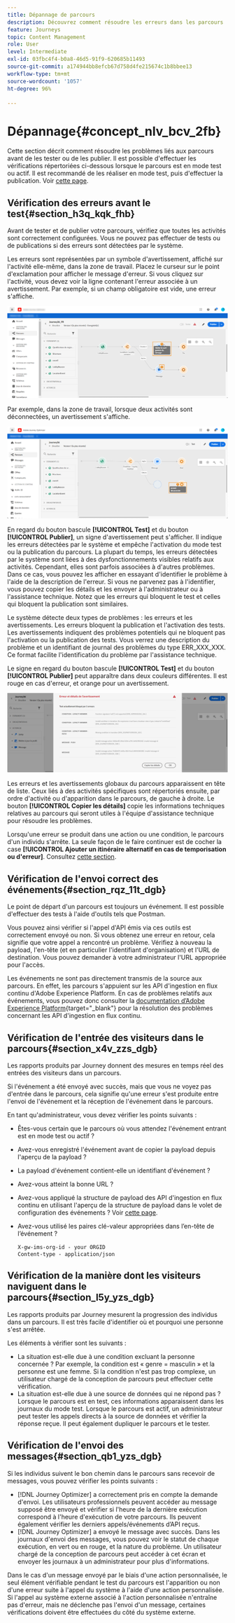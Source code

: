```yaml
---
title: Dépannage de parcours
description: Découvrez comment résoudre les erreurs dans les parcours
feature: Journeys
topic: Content Management
role: User
level: Intermediate
exl-id: 03fbc4f4-b0a8-46d5-91f9-620685b11493
source-git-commit: a174944bb8efcb67d758d4fe215674c1b8bbee13
workflow-type: tm+mt
source-wordcount: '1057'
ht-degree: 96%

---
```


# Dépannage{#concept_nlv_bcv_2fb}

Cette section décrit comment résoudre les problèmes liés aux parcours avant de les tester ou de les publier. Il est possible d&#39;effectuer les vérifications répertoriées ci-dessous lorsque le parcours est en mode test ou actif. Il est recommandé de les réaliser en mode test, puis d&#39;effectuer la publication. Voir [cette page](../building-journeys/testing-the-journey.md).

## Vérification des erreurs avant le test{#section_h3q_kqk_fhb}

Avant de tester et de publier votre parcours, vérifiez que toutes les activités sont correctement configurées. Vous ne pouvez pas effectuer de tests ou de publications si des erreurs sont détectées par le système.

Les erreurs sont représentées par un symbole d&#39;avertissement, affiché sur l&#39;activité elle-même, dans la zone de travail. Placez le curseur sur le point d&#39;exclamation pour afficher le message d&#39;erreur. Si vous cliquez sur l&#39;activité, vous devez voir la ligne contenant l&#39;erreur associée à un avertissement. Par exemple, si un champ obligatoire est vide, une erreur s&#39;affiche.

![](../assets/journey63.png)

Par exemple, dans la zone de travail, lorsque deux activités sont déconnectées, un avertissement s&#39;affiche.

![](../assets/canvas-disconnected.png)

En regard du bouton bascule **[!UICONTROL Test]** et du bouton **[!UICONTROL Publier]**, un signe d&#39;avertissement peut s&#39;afficher. Il indique les erreurs détectées par le système et empêche l&#39;activation du mode test ou la publication du parcours. La plupart du temps, les erreurs détectées par le système sont liées à des dysfonctionnements visibles relatifs aux activités. Cependant, elles sont parfois associées à d&#39;autres problèmes. Dans ce cas, vous pouvez les afficher en essayant d&#39;identifier le problème à l&#39;aide de la description de l&#39;erreur. Si vous ne parvenez pas à l&#39;identifier, vous pouvez copier les détails et les envoyer à l&#39;administrateur ou à l&#39;assistance technique. Notez que les erreurs qui bloquent le test et celles qui bloquent la publication sont similaires.

Le système détecte deux types de problèmes : les erreurs et les avertissements. Les erreurs bloquent la publication et l&#39;activation des tests. Les avertissements indiquent des problèmes potentiels qui ne bloquent pas l&#39;activation ou la publication des tests. Vous verrez une description du problème et un identifiant de journal des problèmes du type ERR_XXX_XXX. Ce format facilite l&#39;identification du problème par l&#39;assistance technique.

Le signe en regard du bouton bascule **[!UICONTROL Test]** et du bouton **[!UICONTROL Publier]** peut apparaître dans deux couleurs différentes. Il est rouge en cas d&#39;erreur, et orange pour un avertissement.

![](../assets/journey75.png)

Les erreurs et les avertissements globaux du parcours apparaissent en tête de liste. Ceux liés à des activités spécifiques sont répertoriés ensuite, par ordre d&#39;activité ou d&#39;apparition dans le parcours, de gauche à droite. Le bouton **[!UICONTROL Copier les détails]** copie les informations techniques relatives au parcours qui seront utiles à l&#39;équipe d&#39;assistance technique pour résoudre les problèmes.

Lorsqu&#39;une erreur se produit dans une action ou une condition, le parcours d&#39;un individu s&#39;arrête. La seule façon de le faire continuer est de cocher la case **[!UICONTROL Ajouter un itinéraire alternatif en cas de temporisation ou d&#39;erreur]**. Consultez [cette section](../building-journeys/using-the-journey-designer.md#paths).

## Vérification de l&#39;envoi correct des événements{#section_rqz_11t_dgb}

Le point de départ d&#39;un parcours est toujours un événement. Il est possible d&#39;effectuer des tests à l&#39;aide d&#39;outils tels que Postman.

Vous pouvez ainsi vérifier si l&#39;appel d&#39;API émis via ces outils est correctement envoyé ou non. Si vous obtenez une erreur en retour, cela signifie que votre appel a rencontré un problème. Vérifiez à nouveau la payload, l&#39;en-tête (et en particulier l&#39;identifiant d&#39;organisation) et l&#39;URL de destination. Vous pouvez demander à votre administrateur l&#39;URL appropriée pour l&#39;accès.

Les événements ne sont pas directement transmis de la source aux parcours. En effet, les parcours s&#39;appuient sur les API d&#39;ingestion en flux continu d&#39;Adobe Experience Platform. En cas de problèmes relatifs aux événements, vous pouvez donc consulter la [documentation d’Adobe Experience Platform](https://experienceleague.adobe.com/docs/experience-platform/ingestion/streaming/troubleshooting.html?lang=fr){target=&quot;_blank&quot;} pour la résolution des problèmes concernant les API d&#39;ingestion en flux continu.

## Vérification de l&#39;entrée des visiteurs dans le parcours{#section_x4v_zzs_dgb}

Les rapports produits par Journey donnent des mesures en temps réel des entrées des visiteurs dans un parcours.

Si l&#39;événement a été envoyé avec succès, mais que vous ne voyez pas d&#39;entrée dans le parcours, cela signifie qu&#39;une erreur s&#39;est produite entre l&#39;envoi de l&#39;événement et la réception de l&#39;événement dans le parcours.

En tant qu&#39;administrateur, vous devez vérifier les points suivants :

* Êtes-vous certain que le parcours où vous attendez l&#39;événement entrant est en mode test ou actif ?
* Avez-vous enregistré l&#39;événement avant de copier la payload depuis l&#39;aperçu de la payload ?
* La payload d&#39;événement contient-elle un identifiant d&#39;événement ?
* Avez-vous atteint la bonne URL ?
* Avez-vous appliqué la structure de payload des API d&#39;ingestion en flux continu en utilisant l&#39;aperçu de la structure de payload dans le volet de configuration des événements ? Voir [cette page](../event/about-creating.md#preview-the-payload).
* Avez-vous utilisé les paires clé-valeur appropriées dans l’en-tête de l’événement ?

   ```
   X-gw-ims-org-id - your ORGID
   Content-type - application/json
   ```

## Vérification de la manière dont les visiteurs naviguent dans le parcours{#section_l5y_yzs_dgb}

Les rapports produits par Journey mesurent la progression des individus dans un parcours. Il est très facile d&#39;identifier où et pourquoi une personne s&#39;est arrêtée.

Les éléments à vérifier sont les suivants :

* La situation est-elle due à une condition excluant la personne concernée ? Par exemple, la condition est « genre = masculin » et la personne est une femme. Si la condition n&#39;est pas trop complexe, un utilisateur chargé de la conception de parcours peut effectuer cette vérification.
* La situation est-elle due à une source de données qui ne répond pas ? Lorsque le parcours est en test, ces informations apparaissent dans les journaux du mode test. Lorsque le parcours est actif, un administrateur peut tester les appels directs à la source de données et vérifier la réponse reçue. Il peut également dupliquer le parcours et le tester.

## Vérification de l&#39;envoi des messages{#section_qb1_yzs_dgb}

Si les individus suivent le bon chemin dans le parcours sans recevoir de messages, vous pouvez vérifier les points suivants :

* [!DNL Journey Optimizer] a correctement pris en compte la demande d&#39;envoi. Les utilisateurs professionnels peuvent accéder au message supposé être envoyé et vérifier si l&#39;heure de la dernière exécution correspond à l&#39;heure d&#39;exécution de votre parcours. Ils peuvent également vérifier les derniers appels/événements d’API reçus.
* [!DNL Journey Optimizer] a envoyé le message avec succès. Dans les journaux d&#39;envoi des messages, vous pouvez voir le statut de chaque exécution, en vert ou en rouge, et la nature du problème. Un utilisateur chargé de la conception de parcours peut accéder à cet écran et envoyer les journaux à un administrateur pour plus d&#39;informations.

Dans le cas d&#39;un message envoyé par le biais d&#39;une action personnalisée, le seul élément vérifiable pendant le test du parcours est l&#39;apparition ou non d&#39;une erreur suite à l&#39;appel du système à l&#39;aide d&#39;une action personnalisée. Si l&#39;appel au système externe associé à l&#39;action personnalisée n&#39;entraîne pas d&#39;erreur, mais ne déclenche pas l&#39;envoi d&#39;un message, certaines vérifications doivent être effectuées du côté du système externe.
